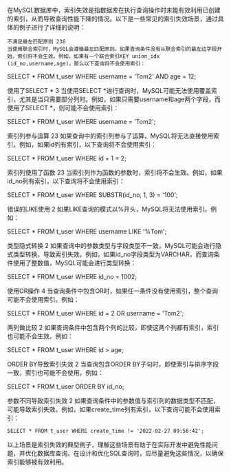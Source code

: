 在MySQL数据库中，索引失效是指数据库在执行查询操作时未能有效利用已创建的索引，从而导致查询性能下降的情况。以下是一些常见的索引失效场景，通过具体的例子进行了详细的说明：

    不满足最左匹配原则 238
    当使用联合索引时，MySQL会遵循最左匹配原则。如果查询条件没有从联合索引的最左边字段开始，索引将不会生效。例如，如果有一个联合索引KEY union_idx (id_no,username,age)，那么以下查询将不会使用索引：

SELECT * FROM t_user WHERE username = 'Tom2' AND age = 12;

使用了SELECT * 3
当使用SELECT *进行查询时，MySQL可能无法使用覆盖索引，尤其是当只需要部分列时。例如，如果只需要username和age两个字段，而使用了SELECT *，则可能不会使用索引：

SELECT * FROM t_user WHERE username = 'Tom2';

索引列参与运算 23
如果查询中的索引列参与了运算，MySQL将无法直接使用索引。例如，如果id列有索引，以下查询将不会使用索引：

SELECT * FROM t_user WHERE id + 1 = 2;

索引列使用了函数 23
当索引列作为函数的参数时，索引将不会生效。例如，如果id_no列有索引，以下查询将不会使用索引：

SELECT * FROM t_user WHERE SUBSTR(id_no, 1, 3) = '100';

错误的LIKE使用 2
如果LIKE查询的模式以%开头，MySQL将无法使用索引。例如：

SELECT * FROM t_user WHERE username LIKE '%Tom';

类型隐式转换 2
如果查询中的参数类型与字段类型不一致，MySQL可能会进行隐式类型转换，导致索引失效。例如，如果id_no字段类型为VARCHAR，而查询条件使用了整数值，MySQL可能会进行类型转换：

SELECT * FROM t_user WHERE id_no = 1002;

使用OR操作 4
当查询条件中包含OR时，如果任一条件没有使用索引，整个查询可能不会使用索引。例如：

SELECT * FROM t_user WHERE id = 2 OR username = 'Tom2';

两列做比较 2
如果查询条件中包含两个列的比较，即使这两个列都有索引，索引也可能不会生效。例如：

SELECT * FROM t_user WHERE id > age;

ORDER BY导致索引失效 2
当查询包含ORDER BY子句时，即使索引与排序字段一致，索引也可能不会使用。例如：

SELECT * FROM t_user ORDER BY id_no;

参数不同导致索引失效 2
如果查询条件中的参数值与索引列的数据类型不匹配，可能导致索引失效。例如，如果create_time列有索引，以下查询可能不会使用索引：

    SELECT * FROM t_user WHERE create_time != '2022-02-27 09:56:42';

以上场景是索引失效的典型例子，理解这些场景有助于在实际开发中避免性能问题，并优化数据库查询。在设计和优化SQL查询时，应尽量避免这些情况，以确保索引能够被有效利用。